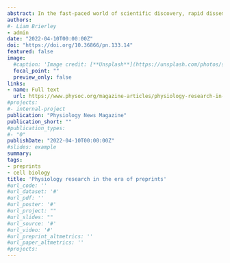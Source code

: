 ```yaml
---
abstract: In the fast-paced world of scientific discovery, rapid dissemination of research findings is crucial for accelerating progress and knowledge sharing. However, the traditional publishing system hinders this process, leading to delays, increased costs, and limited access. Preprints, preliminary versions of scientific manuscripts that have not undergone formal peer review, have emerged as game-changers, dismantling barriers, and enabling immediate sharing of scientific ideas. The life sciences have gradually embraced this innovation, with bioRxiv and medRxiv gaining popularity. But in the field of physiology, the adoption of preprints lags behind. Unravelling the intricacies behind this slower uptake, we delve into key metrics of the current landscape and propose actionable strategies to bridge this gap and foster greater adoption.
authors:
#- Liam Brierley
- admin
date: "2022-04-10T00:00:00Z"
doi: "https://doi.org/10.36866/pn.133.14"
featured: false
image:
  #caption: 'Image credit: [**Unsplash**](https://unsplash.com/photos/s9CC2SKySJM)'
  focal_point: ""
  preview_only: false
links:
- name: Full text
  url: https://www.physoc.org/magazine-articles/physiology-research-in-the-era-of-preprints/ 
#projects:
#- internal-project
publication: "Physiology News Magazine"
publication_short: ""
#publication_types:
#- "0"
publishDate: "2022-04-10T00:00:00Z"
#slides: example
summary:
tags:
- preprints
- cell biology
title: 'Physiology research in the era of preprints'
#url_code: ''
#url_dataset: '#'
#url_pdf: ''
#url_poster: '#'
#url_project: ""
#url_slides: ""
#url_source: '#'
#url_video: '#'
#url_preprint_altmetrics: ''
#url_paper_altmetrics: ''
#projects:
---
```


